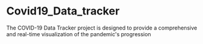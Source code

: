 # Covid19_Data_tracker
The COVID-19 Data Tracker project is designed to provide a comprehensive and real-time visualization of the pandemic's progression
